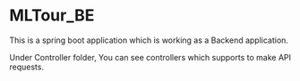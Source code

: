 # MLTour_BE

This is a spring boot application which is working as a Backend application.

Under Controller folder, You can see controllers which supports to make API requests.
